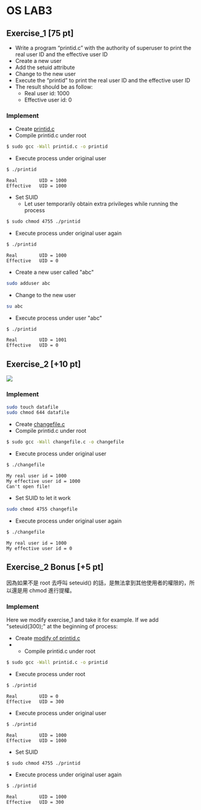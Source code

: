 OS LAB3
===
## Exercise_1 [75 pt]
- Write a program “printid.c” with the authority of superuser to print the real user ID and the effective user ID
- Create a new user
- Add the setuid attribute
- Change to the new user 
- Execute the “printid” to print the real user ID and the effective user ID
- The result should be as follow:
    - Real user id: 1000
    - Effective user id: 0

### Implement
- Create [printid.c](./ex1/printid.c)
- Compile printid.c under root
```bash
$ sudo gcc -Wall printid.c -o printid
```
- Execute process under original user
```bash
$ ./printid
```
```
Real		UID = 1000
Effective 	UID = 1000
```
- Set SUID
    - Let user temporarily obtain extra privileges while running the process
```bash
$ sudo chmod 4755 ./printid
```
- Execute process under original user again
```bash
$ ./printid
```
```
Real		UID = 1000
Effective 	UID = 0
```
- Create a new user called "abc"
```bash
sudo adduser abc
```
- Change to the new user
```bash
su abc
```
- Execute process under user "abc"
```bash
$ ./printid
```
```
Real		UID = 1001
Effective 	UID = 0
```

## Exercise_2 [+10 pt]
![](https://i.imgur.com/d6zROjN.png)

### Implement
```bash
sudo touch datafile
sudo chmod 644 datafile
```
- Create [changefile.c](./ex2/changefile.c)
- Compile printid.c under root
```bash
$ sudo gcc -Wall changefile.c -o changefile
```
- Execute process under original user
```bash
$ ./changefile
```
```
My real user id = 1000
My effective user id = 1000
Can't open file!
```
- Set SUID to let it work
```bash
sudo chmod 4755 changefile
```
- Execute process under original user again
```bash
$ ./changefile
```
```
My real user id = 1000
My effective user id = 0
```

## Exercise_2 Bonus [+5 pt]
因為如果不是 root 去呼叫 seteuid() 的話，是無法拿到其他使用者的權限的，所以還是用 chmod 進行提權。

### Implement
Here we modify exercise_1 and take it for example.
If we add "seteuid(300);" at the beginning of process:
- Create [modify of printid.c](./ex2_bonus/printid.c)
- - Compile printid.c under root
```bash
$ sudo gcc -Wall printid.c -o printid
```
- Execute process under root
```bash
$ ./printid
```
```
Real		UID = 0
Effective 	UID = 300
```
- Execute process under original user
```bash
$ ./printid
```
```
Real		UID = 1000
Effective 	UID = 1000
```
- Set SUID
```bash
$ sudo chmod 4755 ./printid
```
- Execute process under original user again
```bash
$ ./printid
```
```
Real		UID = 1000
Effective 	UID = 300
```

